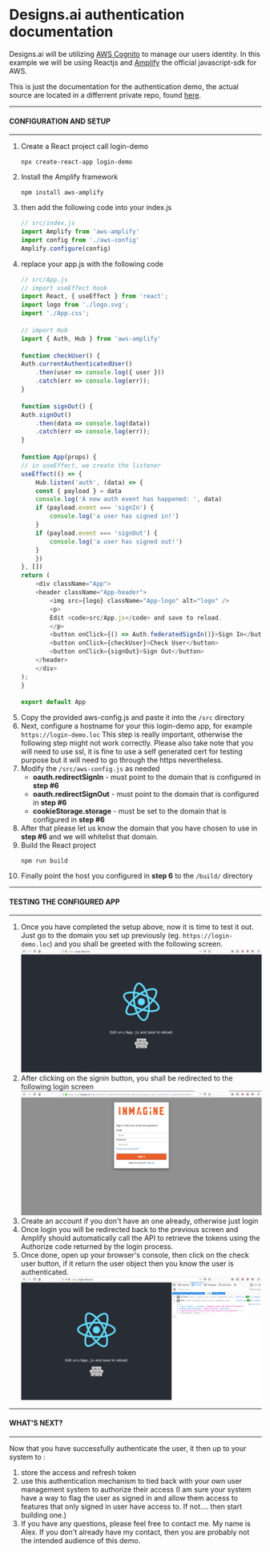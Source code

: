 # Designs.ai authentication documentation

Designs.ai will be utilizing [AWS Cognito](https://aws.amazon.com/cognito/) to manage our users identity.
In this example we will be using Reactjs and [Amplify](https://aws.amazon.com/amplify/) the official javascript-sdk for AWS.

This is just the documentation for the authentication demo, the actual source are located in a differrent private repo, found [here](https://github.com/Lextherius/login-demo-source).


------
#### CONFIGURATION AND SETUP
------
1. Create a React project call login-demo
    ```
    npx create-react-app login-demo
    ```
2. Install the Amplify framework
    ```
    npm install aws-amplify
    ```
3. then add the following code into your index.js
    ```javascript
    // src/index.js
    import Amplify from 'aws-amplify'
    import config from './aws-config'
    Amplify.configure(config)
    ```
4. replace your app.js with the following code
    ```javascript
    // src/App.js
    // import useEffect hook
    import React, { useEffect } from 'react';
    import logo from './logo.svg';
    import './App.css';

    // import Hub
    import { Auth, Hub } from 'aws-amplify'

    function checkUser() {
    Auth.currentAuthenticatedUser()
        .then(user => console.log({ user }))
        .catch(err => console.log(err));
    }

    function signOut() {
    Auth.signOut()
        .then(data => console.log(data))
        .catch(err => console.log(err));
    }

    function App(props) {
    // in useEffect, we create the listener
    useEffect(() => {
        Hub.listen('auth', (data) => {
        const { payload } = data
        console.log('A new auth event has happened: ', data)
        if (payload.event === 'signIn') {
            console.log('a user has signed in!')
        }
        if (payload.event === 'signOut') {
            console.log('a user has signed out!')
        }
        })
    }, [])
    return (
        <div className="App">
        <header className="App-header">
            <img src={logo} className="App-logo" alt="logo" />
            <p>
            Edit <code>src/App.js</code> and save to reload.
            </p>
            <button onClick={() => Auth.federatedSignIn()}>Sign In</button>
            <button onClick={checkUser}>Check User</button>
            <button onClick={signOut}>Sign Out</button>
        </header>
        </div>
    );
    }

    export default App
    ```
5. Copy the provided aws-config.js and paste it into the ``/src`` directory
6. Next, configure a hostname for your this login-demo app, for example ``https://login-demo.loc``
    This step is really important, otherwise the following step might not work correctly.
    Please also take note that you will need to use ssl, it is fine to use a self generated cert for testing purpose but it will need to go through the https nevertheless.
7. Modify the ``/src/aws-config.js`` as needed
   + **oauth.redirectSignIn** - must point to the domain that is configured in **step #6**
   + **oauth.redirectSignOut** - must point to the domain that is configured in **step #6**
   + **cookieStorage.storage** - must be set to the domain that is configured in **step #6**
8. After that please let us know the domain that you have chosen to use in **step #6** and we will whitelist that domain.
9. Build the React project
    ```
    npm run build
    ```
10. Finally point the host you configured in **step 6** to the ``/build/`` directory


------
#### TESTING THE CONFIGURED APP
------
1. Once you have completed the setup above, now it is time to test it out. Just go to the domain you set up previously (eg. ``https://login-demo.loc``) and you shall be greeted with the following screen.
    ![Appendix 1](/screenshot/appendix_01.PNG?raw=true "Appendix 1")
2. After clicking on the signin button, you shall be redirected to the following login screen
    ![Appendix 2](/screenshot/appendix_02.PNG?raw=true "Appendix 2")
3. Create an account if you don't have an one already, otherwise just login
4. Once login you will be redirected back to the previous screen and Amplify should automatically call the API to retrieve the tokens using the Authorize code returned by the login process.
5. Once done, open up your browser's console, then click on the check user button, if it return the user object then you know the user is authenticated.
    ![Appendix 2](/screenshot/appendix_03.PNG?raw=true "Appendix 3")


______
#### WHAT'S NEXT?
------
Now that you have successfully authenticate the user, it then up to your system to :
1. store the access and refresh token
2. use this authentication mechanism to tied back with your own user management system to authorize their access (I am sure your system have a way to flag the user as signed in and allow them access to features that only signed in user have access to. If not.... then start building one.)
3. If you have any questions, please feel free to contact me. My name is Alex. If you don't already have my contact, then you are probably not the intended audience of this demo.